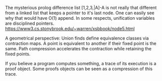 The mysterious prolog difference list [1,2,3,|A]-A is not really that different from a linked list that keeps a pointer to it's last node. One can easily see why that would have O(1) append. In some respects, unification variables are disciplined pointers. https://www3.cs.stonybrook.edu/~warren/xsbbook/node5.html

A geometrical perspective: Union finds define equivalence classes via contraction maps. A point is equivalent to another if their fixed point is the same. Path compression accelerates the contraction while retaining the fixed points.

If you believe a program computes something, a trace of its execution is a proof object. Some proofs objects can be seen as a compression of this trace.